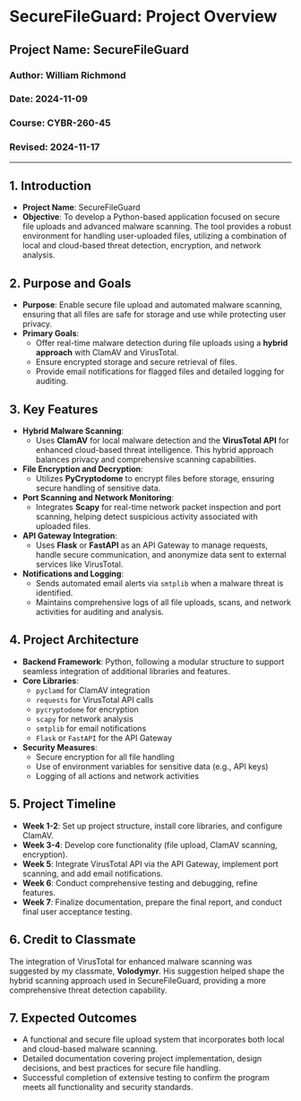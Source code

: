 # SecureFileGuard: Project Overview

## Project Name: SecureFileGuard

### Author: William Richmond

### Date: 2024-11-09

### Course: CYBR-260-45

### Revised: 2024-11-17

---

## 1. Introduction

- **Project Name**: SecureFileGuard
- **Objective**: To develop a Python-based application focused on secure file uploads and advanced malware scanning. 
   The tool provides a robust environment for handling user-uploaded files, utilizing a combination of local and 
  cloud-based threat detection, encryption, and network analysis.

## 2. Purpose and Goals

- **Purpose**: Enable secure file upload and automated malware scanning, ensuring that all files are safe for storage 
     and use while protecting user privacy.
- **Primary Goals**:
   - Offer real-time malware detection during file uploads using a **hybrid approach** with ClamAV and VirusTotal.
   - Ensure encrypted storage and secure retrieval of files.
   - Provide email notifications for flagged files and detailed logging for auditing.

## 3. Key Features

- **Hybrid Malware Scanning**:
   - Uses **ClamAV** for local malware detection and the **VirusTotal API** for enhanced cloud-based threat intelligence. 
     This hybrid approach balances privacy and comprehensive scanning capabilities.
- **File Encryption and Decryption**:
   - Utilizes **PyCryptodome** to encrypt files before storage, ensuring secure handling of sensitive data.
- **Port Scanning and Network Monitoring**:
   - Integrates **Scapy** for real-time network packet inspection and port scanning, helping detect suspicious activity 
     associated with uploaded files.
- **API Gateway Integration**:
   - Uses **Flask** or **FastAPI** as an API Gateway to manage requests, handle secure communication, and anonymize data 
     sent to external services like VirusTotal.
- **Notifications and Logging**:
   - Sends automated email alerts via `smtplib` when a malware threat is identified.
   - Maintains comprehensive logs of all file uploads, scans, and network activities for auditing and analysis.

## 4. Project Architecture

- **Backend Framework**: Python, following a modular structure to support seamless integration of additional libraries 
   and features.
- **Core Libraries**:
   - `pyclamd` for ClamAV integration
   - `requests` for VirusTotal API calls
   - `pycryptodome` for encryption
   - `scapy` for network analysis
   - `smtplib` for email notifications
   - `Flask` or `FastAPI` for the API Gateway
- **Security Measures**:
   - Secure encryption for all file handling
   - Use of environment variables for sensitive data (e.g., API keys)
   - Logging of all actions and network activities

## 5. Project Timeline

- **Week 1-2**: Set up project structure, install core libraries, and configure ClamAV.
- **Week 3-4**: Develop core functionality (file upload, ClamAV scanning, encryption).
- **Week 5**: Integrate VirusTotal API via the API Gateway, implement port scanning, and add email notifications.
- **Week 6**: Conduct comprehensive testing and debugging, refine features.
- **Week 7**: Finalize documentation, prepare the final report, and conduct final user acceptance testing.

## 6. Credit to Classmate

The integration of VirusTotal for enhanced malware scanning was suggested by my classmate, **Volodymyr**. 
His suggestion helped shape the hybrid scanning approach used in SecureFileGuard, providing a more comprehensive threat 
detection capability.

## 7. Expected Outcomes

- A functional and secure file upload system that incorporates both local and cloud-based malware scanning.
- Detailed documentation covering project implementation, design decisions, and best practices for secure file handling.
- Successful completion of extensive testing to confirm the program meets all functionality and security standards.

